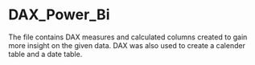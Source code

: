 # DAX_Power_Bi
The file contains DAX measures and calculated columns created to gain more insight on the given data. DAX was also used to create a calender table and a date table.
